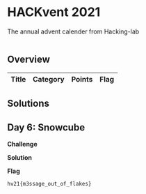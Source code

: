 # HACKvent 2021


The annual advent calender from Hacking-lab

![]()

## Overview


Title                                             | Category    | Points | Flag
------------------------------------------------- | ----------- | ------ | ------------------------------



## Solutions


##


## Day 6: Snowcube

**Challenge**

**Solution**

**Flag**

```
hv21{m3ssage_out_of_flakes}
```

